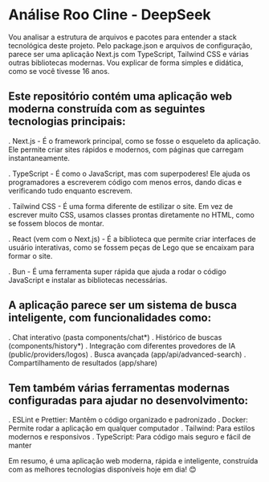 <!--
 Copyright 2025 Franklin Siqueira.
 SPDX-License-Identifier: Apache-2.0
-->

# Análise Roo Cline - DeepSeek

Vou analisar a estrutura de arquivos e pacotes para entender a stack tecnológica deste projeto. Pelo package.json e arquivos de configuração, parece ser uma aplicação Next.js com TypeScript, Tailwind CSS e várias outras bibliotecas modernas. Vou explicar de forma simples e didática, como se você tivesse 16 anos.

## Este repositório contém uma aplicação web moderna construída com as seguintes tecnologias principais:

. Next.js - É o framework principal, como se fosse o esqueleto da aplicação. Ele permite criar sites rápidos e modernos, com páginas que carregam instantaneamente.

. TypeScript - É como o JavaScript, mas com superpoderes! Ele ajuda os programadores a escreverem código com menos erros, dando dicas e verificando tudo enquanto escrevem.

. Tailwind CSS - É uma forma diferente de estilizar o site. Em vez de escrever muito CSS, usamos classes prontas diretamente no HTML, como se fossem blocos de montar.

. React (vem com o Next.js) - É a biblioteca que permite criar interfaces de usuário interativas, como se fossem peças de Lego que se encaixam para formar o site.

. Bun - É uma ferramenta super rápida que ajuda a rodar o código JavaScript e instalar as bibliotecas necessárias.

## A aplicação parece ser um sistema de busca inteligente, com funcionalidades como:

. Chat interativo (pasta components/chat*)
. Histórico de buscas (components/history*)
. Integração com diferentes provedores de IA (public/providers/logos)
. Busca avançada (app/api/advanced-search)
. Compartilhamento de resultados (app/share)

## Tem também várias ferramentas modernas configuradas para ajudar no desenvolvimento:

. ESLint e Prettier: Mantêm o código organizado e padronizado
. Docker: Permite rodar a aplicação em qualquer computador
. Tailwind: Para estilos modernos e responsivos
. TypeScript: Para código mais seguro e fácil de manter

Em resumo, é uma aplicação web moderna, rápida e inteligente, construída com as melhores tecnologias disponíveis hoje em dia! 😊
